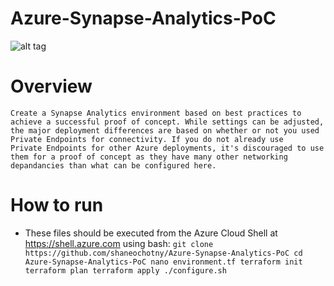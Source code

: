 # Azure-Synapse-Analytics-PoC

![alt tag](https://raw.githubusercontent.com/shaneochotny/Azure-Synapse-Analytics-PoC\/main/Images/Synapse-Analytics-PoC-Architecture.gif)

# Overview

    Create a Synapse Analytics environment based on best practices to achieve a successful proof of concept. While settings can be adjusted, 
    the major deployment differences are based on whether or not you used Private Endpoints for connectivity. If you do not already use 
    Private Endpoints for other Azure deployments, it's discouraged to use them for a proof of concept as they have many other networking 
    depandancies than what can be configured here.

# How to run

- These files should be executed from the Azure Cloud Shell at https://shell.azure.com using bash:
      ```
      git clone https://github.com/shaneochotny/Azure-Synapse-Analytics-PoC
      cd Azure-Synapse-Analytics-PoC
      nano environment.tf
      terraform init
      terraform plan
      terraform apply
      ./configure.sh
      ```